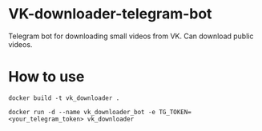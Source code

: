 # VK-downloader-telegram-bot
Telegram bot for downloading small videos from VK. Can download public videos.

# How to use
`docker build -t vk_downloader .`

`docker run -d --name vk_downloader_bot -e TG_TOKEN=<your_telegram_token> vk_downloader` 

